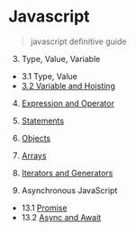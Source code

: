 # Javascript
> javascript definitive guide

3. Type, Value, Variable
  - 3.1 Type, Value
  - [3.2 Variable and Hoisting](JavaScript%20Study/3.2.%20변수와%20호이스팅.md)

4. [Expression and Operator](JavaScript%20Study/4.%20표현식과%20연산자.md)
5. [Statements](JavaScript%20Study/chapter-05-statements.md)
6. [Objects](JavaScript%20Study/chapter-06-Objects.md)
7. [Arrays](JavaScript%20Study/chapter-07-arrays.md)


12. [Iterators and Generators](JavaScript%20Study/chapter12-iterators-and-generators.md)
13. Asynchronous JavaScript
  - 13.1 [Promise](JavaScript%20Study/chapter-13-AsynchronousJavascript.md)
  - 13.2 [Async and Await](JavaScript%20Study/chapter-13-Asynchronous-Javascript-(2).md)


